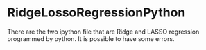 # RidgeLossoRegressionPython
There are the two ipython file that are Ridge and LASSO regression programmed by python.
It is possible to have some errors.
